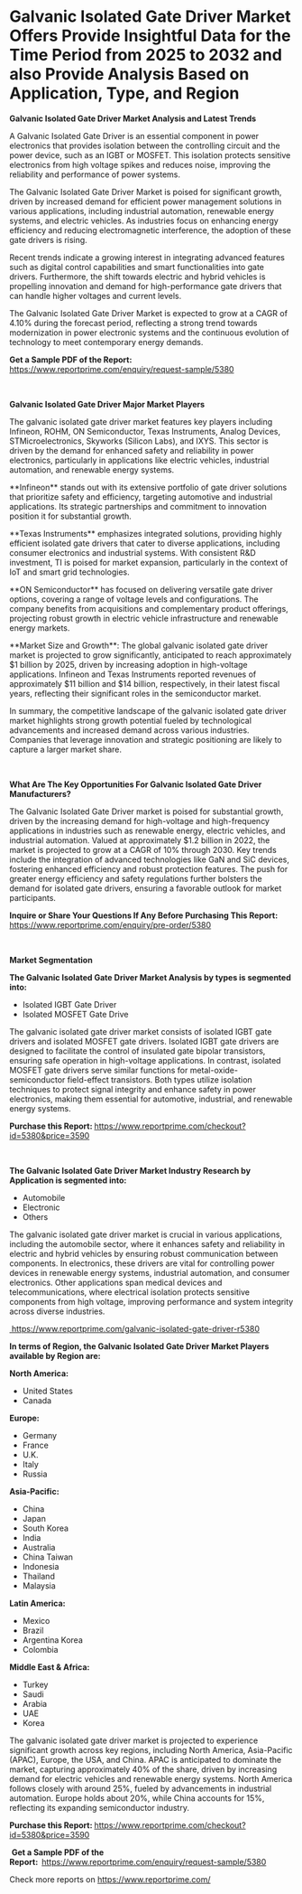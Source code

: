 <p><h1>Galvanic Isolated Gate Driver Market Offers Provide Insightful Data for the Time Period from 2025 to 2032 and also Provide Analysis Based on Application, Type, and Region</h1></p><p><strong>Galvanic Isolated Gate Driver Market Analysis and Latest Trends</strong></p>
<p><p>A Galvanic Isolated Gate Driver is an essential component in power electronics that provides isolation between the controlling circuit and the power device, such as an IGBT or MOSFET. This isolation protects sensitive electronics from high voltage spikes and reduces noise, improving the reliability and performance of power systems.</p><p>The Galvanic Isolated Gate Driver Market is poised for significant growth, driven by increased demand for efficient power management solutions in various applications, including industrial automation, renewable energy systems, and electric vehicles. As industries focus on enhancing energy efficiency and reducing electromagnetic interference, the adoption of these gate drivers is rising.</p><p>Recent trends indicate a growing interest in integrating advanced features such as digital control capabilities and smart functionalities into gate drivers. Furthermore, the shift towards electric and hybrid vehicles is propelling innovation and demand for high-performance gate drivers that can handle higher voltages and current levels.</p><p>The Galvanic Isolated Gate Driver Market is expected to grow at a CAGR of 4.10% during the forecast period, reflecting a strong trend towards modernization in power electronic systems and the continuous evolution of technology to meet contemporary energy demands.</p></p>
<p><strong>Get a Sample PDF of the Report:&nbsp;</strong> <a href="https://www.reportprime.com/enquiry/request-sample/5380?utm_campaign=2325&utm_medium=2&utm_source=Github&utm_content=ia&utm_term=19032025&utm_id=galvanic-isolated-gate-driver">https://www.reportprime.com/enquiry/request-sample/5380</a></p>
<p>&nbsp;</p>
<p><strong>Galvanic Isolated Gate Driver Major Market Players</strong></p>
<p><p>The galvanic isolated gate driver market features key players including Infineon, ROHM, ON Semiconductor, Texas Instruments, Analog Devices, STMicroelectronics, Skyworks (Silicon Labs), and IXYS. This sector is driven by the demand for enhanced safety and reliability in power electronics, particularly in applications like electric vehicles, industrial automation, and renewable energy systems.</p><p>**Infineon** stands out with its extensive portfolio of gate driver solutions that prioritize safety and efficiency, targeting automotive and industrial applications. Its strategic partnerships and commitment to innovation position it for substantial growth.</p><p>**Texas Instruments** emphasizes integrated solutions, providing highly efficient isolated gate drivers that cater to diverse applications, including consumer electronics and industrial systems. With consistent R&D investment, TI is poised for market expansion, particularly in the context of IoT and smart grid technologies.</p><p>**ON Semiconductor** has focused on delivering versatile gate driver options, covering a range of voltage levels and configurations. The company benefits from acquisitions and complementary product offerings, projecting robust growth in electric vehicle infrastructure and renewable energy markets.</p><p>**Market Size and Growth**: The global galvanic isolated gate driver market is projected to grow significantly, anticipated to reach approximately $1 billion by 2025, driven by increasing adoption in high-voltage applications. Infineon and Texas Instruments reported revenues of approximately $11 billion and $14 billion, respectively, in their latest fiscal years, reflecting their significant roles in the semiconductor market.</p><p>In summary, the competitive landscape of the galvanic isolated gate driver market highlights strong growth potential fueled by technological advancements and increased demand across various industries. Companies that leverage innovation and strategic positioning are likely to capture a larger market share.</p></p>
<p>&nbsp;</p>
<p><strong>What Are The Key Opportunities For Galvanic Isolated Gate Driver Manufacturers?</strong></p>
<p><p>The Galvanic Isolated Gate Driver market is poised for substantial growth, driven by the increasing demand for high-voltage and high-frequency applications in industries such as renewable energy, electric vehicles, and industrial automation. Valued at approximately $1.2 billion in 2022, the market is projected to grow at a CAGR of 10% through 2030. Key trends include the integration of advanced technologies like GaN and SiC devices, fostering enhanced efficiency and robust protection features. The push for greater energy efficiency and safety regulations further bolsters the demand for isolated gate drivers, ensuring a favorable outlook for market participants.</p></p>
<p><strong>Inquire or Share Your Questions If Any Before Purchasing This Report:</strong> <a href="https://www.reportprime.com/enquiry/pre-order/5380?utm_campaign=2325&utm_medium=2&utm_source=Github&utm_content=ia&utm_term=19032025&utm_id=galvanic-isolated-gate-driver">https://www.reportprime.com/enquiry/pre-order/5380</a></p>
<p>&nbsp;</p>
<p><strong>Market Segmentation</strong></p>
<p><strong>The Galvanic Isolated Gate Driver Market Analysis by types is segmented into:</strong></p>
<p><ul><li>Isolated IGBT Gate Driver</li><li>Isolated MOSFET Gate Drive</li></ul></p>
<p><p>The galvanic isolated gate driver market consists of isolated IGBT gate drivers and isolated MOSFET gate drivers. Isolated IGBT gate drivers are designed to facilitate the control of insulated gate bipolar transistors, ensuring safe operation in high-voltage applications. In contrast, isolated MOSFET gate drivers serve similar functions for metal-oxide-semiconductor field-effect transistors. Both types utilize isolation techniques to protect signal integrity and enhance safety in power electronics, making them essential for automotive, industrial, and renewable energy systems.</p></p>
<p><strong>Purchase this Report:&nbsp;</strong><a href="https://www.reportprime.com/checkout?id=5380&price=3590&utm_campaign=2325&utm_medium=2&utm_source=Github&utm_content=ia&utm_term=19032025&utm_id=galvanic-isolated-gate-driver">https://www.reportprime.com/checkout?id=5380&price=3590</a></p>
<p>&nbsp;</p>
<p><strong>The Galvanic Isolated Gate Driver Market Industry Research by Application is segmented into:</strong></p>
<p><ul><li>Automobile</li><li>Electronic</li><li>Others</li></ul></p>
<p><p>The galvanic isolated gate driver market is crucial in various applications, including the automobile sector, where it enhances safety and reliability in electric and hybrid vehicles by ensuring robust communication between components. In electronics, these drivers are vital for controlling power devices in renewable energy systems, industrial automation, and consumer electronics. Other applications span medical devices and telecommunications, where electrical isolation protects sensitive components from high voltage, improving performance and system integrity across diverse industries.</p></p>
<p><a href="https://www.reportprime.com/galvanic-isolated-gate-driver-r5380?utm_campaign=2325&utm_medium=2&utm_source=Github&utm_content=ia&utm_term=19032025&utm_id=galvanic-isolated-gate-driver">&nbsp;https://www.reportprime.com/galvanic-isolated-gate-driver-r5380</a></p>
<p><strong>In terms of Region, the Galvanic Isolated Gate Driver Market Players available by Region are:</strong></p>
<p>
    <p> <strong> North America: </strong>
        <ul>
            <li>United States</li>
            <li>Canada</li>
        </ul>
        </p> 
    <p> <strong> Europe: </strong>
        <ul>
            <li>Germany</li>
            <li>France</li>
            <li>U.K.</li>
            <li>Italy</li>
            <li>Russia</li>
        </ul>
        </p> 
    <p> <strong> Asia-Pacific: </strong>
        <ul>
            <li>China</li>
            <li>Japan</li>
            <li>South Korea</li>
            <li>India</li>
            <li>Australia</li>
            <li>China Taiwan</li>
            <li>Indonesia</li>
            <li>Thailand</li>
            <li>Malaysia</li>
        </ul>
        </p> 
    <p> <strong> Latin America: </strong>
        <ul>
            <li>Mexico</li>
            <li>Brazil</li>
            <li>Argentina Korea</li>
            <li>Colombia</li>
        </ul>
        </p> 
    <p> <strong> Middle East & Africa: </strong>
        <ul>
            <li>Turkey</li>
            <li>Saudi</li>
            <li>Arabia</li>
            <li>UAE</li>
            <li>Korea</li>
        </ul>
    </p>
    </p>
<p><p>The galvanic isolated gate driver market is projected to experience significant growth across key regions, including North America, Asia-Pacific (APAC), Europe, the USA, and China. APAC is anticipated to dominate the market, capturing approximately 40% of the share, driven by increasing demand for electric vehicles and renewable energy systems. North America follows closely with around 25%, fueled by advancements in industrial automation. Europe holds about 20%, while China accounts for 15%, reflecting its expanding semiconductor industry.</p></p>
<p><strong>Purchase this Report: </strong><a href="https://www.reportprime.com/checkout?id=5380&price=3590&utm_campaign=2325&utm_medium=2&utm_source=Github&utm_content=ia&utm_term=19032025&utm_id=galvanic-isolated-gate-driver">https://www.reportprime.com/checkout?id=5380&price=3590</a></p>
<p>&nbsp;<strong>Get a Sample PDF of the Report:&nbsp;&nbsp;</strong><a href="https://www.reportprime.com/enquiry/request-sample/5380?utm_campaign=2325&utm_medium=2&utm_source=Github&utm_content=ia&utm_term=19032025&utm_id=galvanic-isolated-gate-driver">https://www.reportprime.com/enquiry/request-sample/5380</a></p>
<p><strong></strong></p>
<p>Check more reports on <a href="https://www.reportprime.com/?utm_campaign=2325&utm_medium=2&utm_source=Github&utm_content=ia&utm_term=19032025&utm_id=galvanic-isolated-gate-driver">https://www.reportprime.com/</a></p>
